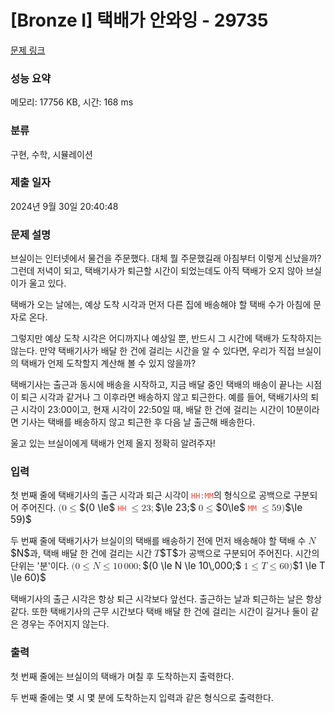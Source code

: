 # [Bronze I] 택배가 안와잉 - 29735 

[문제 링크](https://www.acmicpc.net/problem/29735) 

### 성능 요약

메모리: 17756 KB, 시간: 168 ms

### 분류

구현, 수학, 시뮬레이션

### 제출 일자

2024년 9월 30일 20:40:48

### 문제 설명

<p>브실이는 인터넷에서 물건을 주문했다. 대체 뭘 주문했길래 아침부터 이렇게 신났을까? 그런데 저녁이 되고, 택배기사가 퇴근할 시간이 되었는데도 아직 택배가 오지 않아 브실이가 울고 있다. </p>

<p>택배가 오는 날에는, 예상 도착 시각과 먼저 다른 집에 배송해야 할 택배 수가 아침에 문자로 온다.</p>

<p>그렇지만 예상 도착 시각은 어디까지나 예상일 뿐, 반드시 그 시간에 택배가 도착하지는 않는다. 만약 택배기사가 배달 한 건에 걸리는 시간을 알 수 있다면, 우리가 직접 브실이의 택배가 언제 도착할지 계산해 볼 수 있지 않을까?</p>

<p>택배기사는 출근과 동시에 배송을 시작하고, 지금 배달 중인 택배의 배송이 끝나는 시점이 퇴근 시각과 같거나 그 이후라면 배송하지 않고 퇴근한다. 예를 들어, 택배기사의 퇴근 시각이 23:00이고, 현재 시각이 22:50일 때, 배달 한 건에 걸리는 시간이 10분이라면 기사는 택배를 배송하지 않고 퇴근한 후 다음 날 출근해 배송한다.</p>

<p>울고 있는 브실이에게 택배가 언제 올지 정확히 알려주자!</p>

### 입력 

 <p>첫 번째 줄에 택배기사의 출근 시각과 퇴근 시각이 <span style="color:#e74c3c;"><code>HH:MM</code></span>의 형식으로 공백으로 구분되어 주어진다. <mjx-container class="MathJax" jax="CHTML" style="font-size: 109%; position: relative;"><mjx-math class="MJX-TEX" aria-hidden="true"><mjx-mo class="mjx-n"><mjx-c class="mjx-c28"></mjx-c></mjx-mo><mjx-mn class="mjx-n"><mjx-c class="mjx-c30"></mjx-c></mjx-mn><mjx-mo class="mjx-n" space="4"><mjx-c class="mjx-c2264"></mjx-c></mjx-mo></mjx-math><mjx-assistive-mml unselectable="on" display="inline"><math xmlns="http://www.w3.org/1998/Math/MathML"><mo stretchy="false">(</mo><mn>0</mn><mo>≤</mo></math></mjx-assistive-mml><span aria-hidden="true" class="no-mathjax mjx-copytext">$(0 \le$</span></mjx-container> <span style="color:#e74c3c;"><code>HH</code></span> <mjx-container class="MathJax" jax="CHTML" style="font-size: 109%; position: relative;"><mjx-math class="MJX-TEX" aria-hidden="true"><mjx-mo class="mjx-n"><mjx-c class="mjx-c2264"></mjx-c></mjx-mo><mjx-mn class="mjx-n" space="4"><mjx-c class="mjx-c32"></mjx-c><mjx-c class="mjx-c33"></mjx-c></mjx-mn><mjx-mo class="mjx-n"><mjx-c class="mjx-c3B"></mjx-c></mjx-mo></mjx-math><mjx-assistive-mml unselectable="on" display="inline"><math xmlns="http://www.w3.org/1998/Math/MathML"><mo>≤</mo><mn>23</mn><mo>;</mo></math></mjx-assistive-mml><span aria-hidden="true" class="no-mathjax mjx-copytext">$\le 23;$</span></mjx-container> <mjx-container class="MathJax" jax="CHTML" style="font-size: 109%; position: relative;"><mjx-math class="MJX-TEX" aria-hidden="true"><mjx-mn class="mjx-n"><mjx-c class="mjx-c30"></mjx-c></mjx-mn><mjx-mo class="mjx-n" space="4"><mjx-c class="mjx-c2264"></mjx-c></mjx-mo></mjx-math><mjx-assistive-mml unselectable="on" display="inline"><math xmlns="http://www.w3.org/1998/Math/MathML"><mn>0</mn><mo>≤</mo></math></mjx-assistive-mml><span aria-hidden="true" class="no-mathjax mjx-copytext">$0\le$</span></mjx-container> <span style="color:#e74c3c;"><code>MM</code></span> <mjx-container class="MathJax" jax="CHTML" style="font-size: 109%; position: relative;"><mjx-math class="MJX-TEX" aria-hidden="true"><mjx-mo class="mjx-n"><mjx-c class="mjx-c2264"></mjx-c></mjx-mo><mjx-mn class="mjx-n" space="4"><mjx-c class="mjx-c35"></mjx-c><mjx-c class="mjx-c39"></mjx-c></mjx-mn><mjx-mo class="mjx-n"><mjx-c class="mjx-c29"></mjx-c></mjx-mo></mjx-math><mjx-assistive-mml unselectable="on" display="inline"><math xmlns="http://www.w3.org/1998/Math/MathML"><mo>≤</mo><mn>59</mn><mo stretchy="false">)</mo></math></mjx-assistive-mml><span aria-hidden="true" class="no-mathjax mjx-copytext">$\le 59)$</span> </mjx-container></p>

<p>두 번째 줄에 택배기사가 브실이의 택배를 배송하기 전에 먼저 배송해야 할 택배 수 <mjx-container class="MathJax" jax="CHTML" style="font-size: 109%; position: relative;"><mjx-math class="MJX-TEX" aria-hidden="true"><mjx-mi class="mjx-i"><mjx-c class="mjx-c1D441 TEX-I"></mjx-c></mjx-mi></mjx-math><mjx-assistive-mml unselectable="on" display="inline"><math xmlns="http://www.w3.org/1998/Math/MathML"><mi>N</mi></math></mjx-assistive-mml><span aria-hidden="true" class="no-mathjax mjx-copytext">$N$</span></mjx-container>과, 택배 배달 한 건에 걸리는 시간 <mjx-container class="MathJax" jax="CHTML" style="font-size: 109%; position: relative;"><mjx-math class="MJX-TEX" aria-hidden="true"><mjx-mi class="mjx-i"><mjx-c class="mjx-c1D447 TEX-I"></mjx-c></mjx-mi></mjx-math><mjx-assistive-mml unselectable="on" display="inline"><math xmlns="http://www.w3.org/1998/Math/MathML"><mi>T</mi></math></mjx-assistive-mml><span aria-hidden="true" class="no-mathjax mjx-copytext">$T$</span></mjx-container>가 공백으로 구분되어 주어진다. 시간의 단위는 '분'이다. <mjx-container class="MathJax" jax="CHTML" style="font-size: 109%; position: relative;"><mjx-math class="MJX-TEX" aria-hidden="true"><mjx-mo class="mjx-n"><mjx-c class="mjx-c28"></mjx-c></mjx-mo><mjx-mn class="mjx-n"><mjx-c class="mjx-c30"></mjx-c></mjx-mn><mjx-mo class="mjx-n" space="4"><mjx-c class="mjx-c2264"></mjx-c></mjx-mo><mjx-mi class="mjx-i" space="4"><mjx-c class="mjx-c1D441 TEX-I"></mjx-c></mjx-mi><mjx-mo class="mjx-n" space="4"><mjx-c class="mjx-c2264"></mjx-c></mjx-mo><mjx-mn class="mjx-n" space="4"><mjx-c class="mjx-c31"></mjx-c><mjx-c class="mjx-c30"></mjx-c></mjx-mn><mjx-mstyle><mjx-mspace style="width: 0.167em;"></mjx-mspace></mjx-mstyle><mjx-mn class="mjx-n"><mjx-c class="mjx-c30"></mjx-c><mjx-c class="mjx-c30"></mjx-c><mjx-c class="mjx-c30"></mjx-c></mjx-mn><mjx-mo class="mjx-n"><mjx-c class="mjx-c3B"></mjx-c></mjx-mo></mjx-math><mjx-assistive-mml unselectable="on" display="inline"><math xmlns="http://www.w3.org/1998/Math/MathML"><mo stretchy="false">(</mo><mn>0</mn><mo>≤</mo><mi>N</mi><mo>≤</mo><mn>10</mn><mstyle scriptlevel="0"><mspace width="0.167em"></mspace></mstyle><mn>000</mn><mo>;</mo></math></mjx-assistive-mml><span aria-hidden="true" class="no-mathjax mjx-copytext">$(0 \le N \le 10\,000;$</span></mjx-container> <mjx-container class="MathJax" jax="CHTML" style="font-size: 109%; position: relative;"><mjx-math class="MJX-TEX" aria-hidden="true"><mjx-mn class="mjx-n"><mjx-c class="mjx-c31"></mjx-c></mjx-mn><mjx-mo class="mjx-n" space="4"><mjx-c class="mjx-c2264"></mjx-c></mjx-mo><mjx-mi class="mjx-i" space="4"><mjx-c class="mjx-c1D447 TEX-I"></mjx-c></mjx-mi><mjx-mo class="mjx-n" space="4"><mjx-c class="mjx-c2264"></mjx-c></mjx-mo><mjx-mn class="mjx-n" space="4"><mjx-c class="mjx-c36"></mjx-c><mjx-c class="mjx-c30"></mjx-c></mjx-mn><mjx-mo class="mjx-n"><mjx-c class="mjx-c29"></mjx-c></mjx-mo></mjx-math><mjx-assistive-mml unselectable="on" display="inline"><math xmlns="http://www.w3.org/1998/Math/MathML"><mn>1</mn><mo>≤</mo><mi>T</mi><mo>≤</mo><mn>60</mn><mo stretchy="false">)</mo></math></mjx-assistive-mml><span aria-hidden="true" class="no-mathjax mjx-copytext">$1 \le T \le 60)$</span> </mjx-container></p>

<p>택배기사의 출근 시각은 항상 퇴근 시각보다 앞선다. 출근하는 날과 퇴근하는 날은 항상 같다. 또한 택배기사의 근무 시간보다 택배 배달 한 건에 걸리는 시간이 길거나 둘이 같은 경우는 주어지지 않는다.</p>

### 출력 

 <p>첫 번째 줄에는 브실이의 택배가 며칠 후 도착하는지 출력한다.</p>

<p>두 번째 줄에는 몇 시 몇 분에 도착하는지 입력과 같은 형식으로 출력한다.</p>

